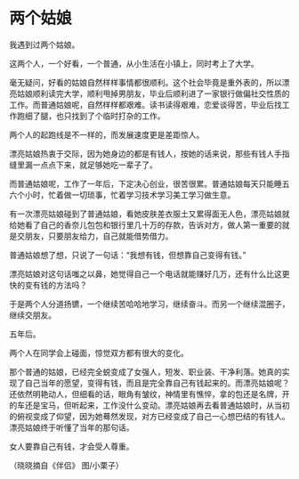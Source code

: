 # 两个姑娘

我遇到过两个姑娘。 

这两个人，一个好看，一个普通，从小生活在小镇上，同时考上了大学。 

毫无疑问，好看的姑娘自然样样事情都很顺利。这个社会毕竟是重外表的，所以漂亮姑娘顺利读完大学，顺利甩掉男朋友，毕业后顺利进了一家银行做偏社交性质的工作。而普通姑娘呢，自然样样都艰难。读书读得艰难，恋爱谈得苦，毕业后找工作跑细了腿，也只找到了个临时打杂的工作。 

两个人的起跑线是不一样的，而发展速度更是差距惊人。 

漂亮姑娘热衷于交际，因为她身边的都是有钱人，按她的话来说，那些有钱人手指缝里漏一点点下来，就足够她吃一辈子了。 

而普通姑娘呢，工作了一年后，下定决心创业，很苦很累。普通姑娘每天只能睡五六个小时，忙着做一切琐事，忙着学习技术学习美工学习做生意。 

有一次漂亮姑娘碰到了普通姑娘，看她皮肤差衣服土又累得面无人色，漂亮姑娘就给她看了自己的香奈儿包包和银行里几十万的存款，告诉对方，做人第一重要的就是交朋友，只要朋友给力，自己就能借势借力。 

普通姑娘想了想，只说了一句话：“我想有钱，但想靠自己变得有钱。” 

漂亮姑娘对这句话嗤之以鼻，她觉得自己一个电话就能赚好几万，还有什么比这更快的变有钱的方法吗？ 

于是两个人分道扬镳，一个继续苦哈哈地学习，继续奋斗。而另一个继续混圈子，继续交朋友。 

五年后。 

两个人在同学会上碰面，惊觉双方都有很大的变化。 

那个普通的姑娘，已经完全蜕变成了女强人，短发、职业装、干净利落。她真的实现了自己当年的愿望，变得有钱，而且是完全靠自己有钱起来的。而漂亮姑娘呢？还依然明艳动人，但细看的话，眼角有皱纹，神情里有憔悴，拿的包还是名牌，开的车还是宝马，但听起来，工作没什么变动。漂亮姑娘再去看普通姑娘时，从当初的俯视变成了仰望，因为她蓦然发现，对方已经变成了自己一心想巴结的有钱人。漂亮姑娘终于听懂了当年的那句话。 

女人要靠自己有钱，才会受人尊重。 

（晓晓摘自《伴侣》 图/小栗子）